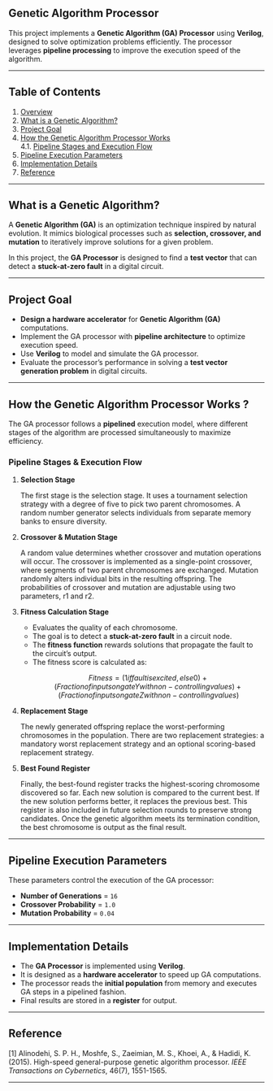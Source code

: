 ## Genetic Algorithm Processor   

This project implements a **Genetic Algorithm (GA) Processor** using **Verilog**, designed to solve optimization problems efficiently. The processor leverages **pipeline processing** to improve the execution speed of the algorithm.

---
## Table of Contents

1. [Overview](#overview)  
2. [What is a Genetic Algorithm?](#what-is-a-genetic-algorithm)  
3. [Project Goal](#project-goal)  
4. [How the Genetic Algorithm Processor Works](#how-the-genetic-algorithm-processor-works)  
   4.1. [Pipeline Stages and Execution Flow](#pipeline-stages-and-execution-flow)  
5. [Pipeline Execution Parameters](#pipeline-execution-parameters)  
6. [Implementation Details](#implementation-details)  
7. [Reference](#reference)

---

## What is a Genetic Algorithm?  

A **Genetic Algorithm (GA)** is an optimization technique inspired by natural evolution. It mimics biological processes such as **selection, crossover, and mutation** to iteratively improve solutions for a given problem.  

In this project, the **GA Processor** is designed to find a **test vector** that can detect a **stuck-at-zero fault** in a digital circuit.  

---

## Project Goal  

- **Design a hardware accelerator** for **Genetic Algorithm (GA)** computations.  
- Implement the GA processor with **pipeline architecture** to optimize execution speed.  
- Use **Verilog** to model and simulate the GA processor.  
- Evaluate the processor’s performance in solving a **test vector generation problem** in digital circuits.  

---

##  How the Genetic Algorithm Processor Works  ?

The GA processor follows a **pipelined** execution model, where different stages of the algorithm are processed simultaneously to maximize efficiency.

###  Pipeline Stages & Execution Flow  

1. **Selection Stage**  

   The first stage is the selection stage. It uses a tournament selection strategy with a degree of five to pick two parent chromosomes. A random number generator selects individuals from separate memory banks to ensure diversity.

3. **Crossover & Mutation Stage**

   A random value determines whether crossover and mutation operations will occur. The crossover is implemented as a single-point crossover, where segments of two parent chromosomes are exchanged. Mutation randomly alters individual bits in the resulting offspring. The probabilities of crossover and mutation are adjustable using two parameters, r1 and r2.
   

4. **Fitness Calculation Stage**  
   - Evaluates the quality of each chromosome.  
   - The goal is to detect a **stuck-at-zero fault** in a circuit node.  
   - The **fitness function** rewards solutions that propagate the fault to the circuit’s output.  
   - The fitness score is calculated as:  
     ```math
     Fitness = (1 if fault is excited, else 0) +  
               (Fraction of inputs on gate Y with non-controlling values) +  
               (Fraction of inputs on gate Z with non-controlling values)
     ```  

5. **Replacement Stage**  
   
   The newly generated offspring replace the worst-performing chromosomes in the population. There are two replacement strategies: a mandatory worst replacement strategy and an optional scoring-based replacement strategy.  

6. **Best Found Register**  

   Finally, the best-found register tracks the highest-scoring chromosome discovered so far. Each new solution is compared to the current best. If the new solution performs better, it replaces the previous best. This register is also included in future selection rounds to preserve strong candidates. Once the genetic algorithm meets its termination condition, the best chromosome is output as the final result.

---

##  Pipeline Execution Parameters  

These parameters control the execution of the GA processor:  

- **Number of Generations** = `16`  
- **Crossover Probability** = `1.0`  
- **Mutation Probability** = `0.04`  

---

##  Implementation Details  

- The **GA Processor** is implemented using **Verilog**.  
- It is designed as a **hardware accelerator** to speed up GA computations.  
- The processor reads the **initial population** from memory and executes GA steps in a pipelined fashion.  
- Final results are stored in a **register** for output.  

---


##  Reference  
[1] Alinodehi, S. P. H., Moshfe, S., Zaeimian, M. S., Khoei, A., & Hadidi, K. (2015). High-speed general-purpose genetic algorithm processor. *IEEE Transactions on Cybernetics*, 46(7), 1551-1565.  

---
